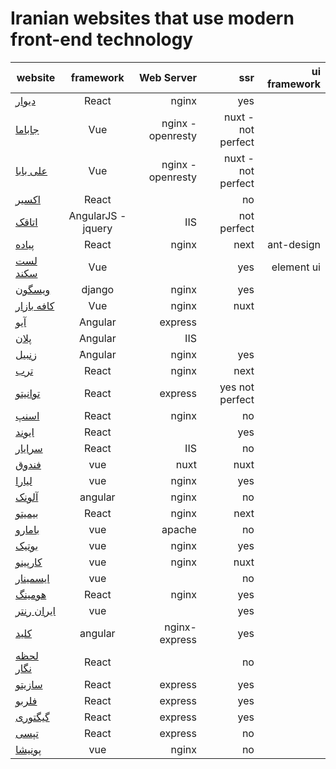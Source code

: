 #  Iranian websites that use modern front-end technology

|website  |      framework      |  Web Server |ssr|ui framework|
|----------|:-------------:|------:|------:|-----:|
|[دیوار](https://divar.ir/)| React|nginx|yes||
| [جاباما](https://www.jabama.com) |  Vue |nginx - openresty |nuxt - not perfect||
| [علی بابا](https://www.alibaba.ir) |  Vue |nginx - openresty |nuxt - not perfect||
|[اکسیر](https://exir.io)|React||no||
|[اتاقک](https://www.otaghak.com)| AngularJS - jquery | IIS |not perfect||
|[پیاده](https://peeyade.com/)|React|nginx|next|ant-design|
|[لست سکند](https://lastsecond.ir/)| Vue||yes|element ui|
|[ویسگون](http://wisgoon.com/)|django|nginx|yes||
|[کافه بازار](https://cafebazaar.ir/)| Vue|nginx |nuxt||
|[آیو](http://www.aionet.ir/)|Angular|express|||
|[پلان](http://plan.ir/)|Angular|IIS|||
|[زنبیل](https://www.zanbil.ir)|َAngular|nginx|yes||
|[ترب](https://torob.com/)|React|nginx|next||
|[توانیتو](https://tavanito.com/)|React|express|yes not perfect ||
|[اسنپ](https://snapp.ir)|React|nginx|no||
|[ایوند](https://snapp.ir)|React||yes||
|[سرایار](https://sarayar.com/)|React|IIS|no||
|[فندوق](https://fandogh.cloud/)|vue|nuxt|nuxt||
|[لیارا](https://liara.ir/)|vue|nginx|yes||
|[آلونک](https://alounak.com/)|angular|nginx|no||
|[بیمیتو](https://bimito.com/)|React|nginx|next||
|[بامارو](https://bamaro.ir/)|vue|apache|no||
|[بوتیک](https://botick.com/)|vue|nginx|yes||
|[کارپینو](https://www.carpino.ir/)|vue|nginx|nuxt||
|[ایسمینار](https://eseminar.tv/)|vue||no||
|[هومینگ](https://homing.ir/)|React|nginx|yes||
|[ایران رنتر](https://iranrenter.com/)|vue||yes||
|[کلید](https://kilid.com/)|angular|nginx-express|yes||
|[لحظه نگار](https://lahzenegar.com/)|React||no||
|[سازیتو](https://sazito.com/)|React|express|yes||
|[فلربو](https://flerbo.ir/)|React|express|yes||
|[گیگتوری](https://geektori.ir/)|React|express|yes||
|[تپسی](https://app.tap30.org/)|React|express|no||
|[پونیشا](ponisha.ir)|vue|nginx|no||
